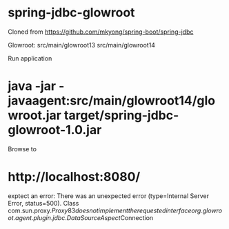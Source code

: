 # spring-jdbc-glowroot
Cloned from https://github.com/mkyong/spring-boot/spring-jdbc

Glowroot:
src/main/glowroot13
src/main/glowroot14

Run application
# java -jar -javaagent:src/main/glowroot14/glowroot.jar target/spring-jdbc-glowroot-1.0.jar

Browse to
# http://localhost:8080/

exptect an error:
There was an unexpected error (type=Internal Server Error, status=500).
Class com.sun.proxy.$Proxy83 does not implement the requested interface org.glowroot.agent.plugin.jdbc.DataSourceAspect$Connection
